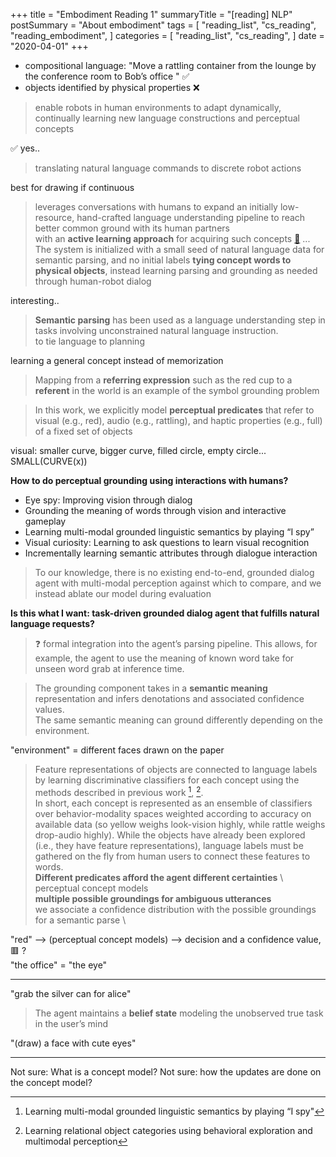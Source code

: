 +++
title = "Embodiment Reading 1"
summaryTitle = "[reading] NLP"
postSummary = "About embodiment"
tags = [
    "reading_list",
    "cs_reading",
    "reading_embodiment",
]
categories = [
    "reading_list",
    "cs_reading",
]
date = "2020-04-01"
+++

* compositional language: "Move a rattling container from the lounge by the conference room to Bob’s office " ✅
* objects identified by physical properties ❌


> enable robots in human environments to adapt dynamically, continually learning new language constructions and perceptual concepts 

✅ yes..

> translating natural language commands to discrete robot actions 

best for drawing if continuous

> leverages conversations with humans to expand an initially low-resource, hand-crafted language understanding pipeline to reach better common ground with its human partners \
> with an **active learning approach** for acquiring such concepts [🔗](http://proceedings.mlr.press/v78/thomason17a/thomason17a.pdf) ... The system is initialized with a small seed of natural language data for semantic parsing, and no initial labels **tying concept words to physical objects**, instead learning parsing and grounding as needed through human-robot dialog

interesting..

> **Semantic parsing** has been used as a language understanding step in tasks involving unconstrained natural language instruction. \
> to tie language to planning

learning a general concept instead of memorization 

> Mapping from a **referring expression** such as the red cup to a **referent** in the world is an example of the symbol grounding problem 

>  In this work, we explicitly model **perceptual predicates** that refer to visual (e.g., red), audio (e.g., rattling), and haptic properties (e.g., full) of a fixed set of objects

visual: smaller curve, bigger curve, filled circle, empty circle... \
SMALL(CURVE(x))

**How to do perceptual grounding using interactions with humans?**
- Eye spy: Improving vision through dialog
- Grounding the meaning of words through vision and interactive gameplay
- Learning multi-modal grounded linguistic semantics by playing “I spy”
- Visual curiosity: Learning to ask questions to learn visual recognition
- Incrementally learning semantic attributes through dialogue interaction

>  To our knowledge, there is no existing end-to-end, grounded dialog agent with multi-modal perception against which to compare, and we instead ablate our model during evaluation

**Is this what I want: task-driven grounded dialog agent that fulfills natural language requests?**

> ❓ formal integration into the agent’s parsing pipeline. This allows, for example, the agent to use the meaning of known word take for unseen word grab at inference time.

> The grounding component takes in a **semantic meaning** representation and infers denotations and associated confidence values. \
> The same semantic meaning can ground differently depending on the environment. 

"environment" = different faces drawn on the paper 

> Feature representations of objects are connected to language labels by learning discriminative classifiers for each concept using the methods described in previous work [^31], [^37]. \
> In short, each concept is represented as an ensemble of classifiers over behavior-modality spaces weighted according to accuracy on available data (so yellow weighs look-vision highly, while rattle weighs drop-audio highly). While the objects have already been explored (i.e., they have feature representations), language labels must be gathered on the fly from human users to connect these features to words. \
> **Different predicates afford the agent different certainties** \ 
> perceptual concept models \
> **multiple possible groundings for ambiguous utterances** \
>  we associate a confidence distribution with the possible groundings for a semantic parse \

"red" --> (perceptual concept models) --> decision and a confidence value, 🟥 ? \
"the office" = "the eye"

---

"grab the silver can for alice"

> The agent maintains a **belief state** modeling the unobserved true task in the user’s mind

"(draw) a face with cute eyes"

---

Not sure: What is a concept model?
Not sure: how the updates are done on the concept model?


[^31]: Learning multi-modal grounded linguistic semantics by playing “I spy"
[^37]: Learning relational object categories using behavioral exploration and multimodal perception